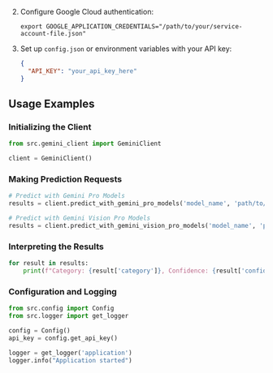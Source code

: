 2. Configure Google Cloud authentication:
   ```
   export GOOGLE_APPLICATION_CREDENTIALS="/path/to/your/service-account-file.json"
   ```
3. Set up `config.json` or environment variables with your API key:
   ```json
   {
     "API_KEY": "your_api_key_here"
   }
   ```

## Usage Examples

### Initializing the Client
```python
from src.gemini_client import GeminiClient

client = GeminiClient()
```

### Making Prediction Requests
```python
# Predict with Gemini Pro Models
results = client.predict_with_gemini_pro_models('model_name', 'path/to/image.jpg')

# Predict with Gemini Vision Pro Models
results = client.predict_with_gemini_vision_pro_models('model_name', 'path/to/image.jpg')
```

### Interpreting the Results
```python
for result in results:
    print(f"Category: {result['category']}, Confidence: {result['confidence']}, Bounding Box: {result['bounding_box']}")
```

### Configuration and Logging
```python
from src.config import Config
from src.logger import get_logger

config = Config()
api_key = config.get_api_key()

logger = get_logger('application')
logger.info("Application started")
